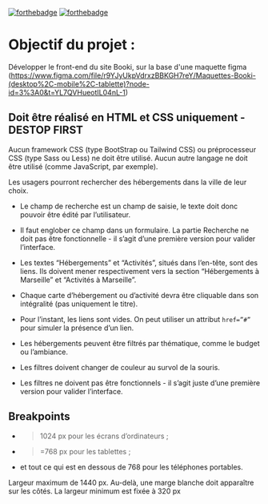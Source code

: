 [![forthebadge](https://forthebadge.com/images/badges/uses-html5.svg)](https://forthebadge.com)
[![forthebadge](https://forthebadge.com/images/badges/uses-css3.svg)](https://forthebadge.com)

# Objectif du projet :
Développer le front-end du site Booki, sur la base d'une maquette figma 
(https://www.figma.com/file/r9YJyUkpVdrxzBBKGH7reY/Maquettes-Booki-(desktop%2C-mobile%2C-tablette)?node-id=3%3A0&t=YL7QVHueotIL04nL-1)

## Doit être réalisé en HTML et CSS uniquement - DESTOP FIRST
Aucun framework CSS (type BootStrap ou Tailwind CSS) ou préprocesseur CSS (type Sass
ou Less) ne doit être utilisé.
Aucun autre langage ne doit être utilisé (comme JavaScript, par exemple).

Les usagers pourront rechercher des hébergements dans la ville de leur choix.
- Le champ de recherche est un champ de saisie, le texte doit donc pouvoir être
édité par l’utilisateur.
-  Il faut englober ce champ dans un formulaire. La partie Recherche ne doit pas
être fonctionnelle - il s’agit d’une première version pour valider l’interface.

- Les textes “Hébergements” et “Activités”, situés dans l’en-tête, sont des liens. Ils
doivent mener respectivement vers la section “Hébergements à Marseille” et
“Activités à Marseille”.

- Chaque carte d’hébergement ou d’activité devra être cliquable dans son
intégralité (pas uniquement le titre).
-  Pour l’instant, les liens sont vides. On peut utiliser un attribut `href=”#”` pour
simuler la présence d’un lien.

-  Les hébergements peuvent être filtrés par thématique, comme le budget ou
l’ambiance.
-  Les filtres doivent changer de couleur au survol de la souris.
-  Les filtres ne doivent pas être fonctionnels - il s’agit juste d’une première version
pour valider l’interface.

## Breakpoints
-  >1024 px pour les écrans d’ordinateurs ;
-  >=768 px pour les tablettes ;
-  et tout ce qui est en dessous de 768 pour les téléphones portables.

Largeur maximum de 1440 px. Au-delà, une marge blanche doit apparaître sur les
côtés. La largeur minimum est fixée à 320 px
